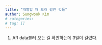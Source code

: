 ```yaml
---
title: "개발할 때 오래 걸린 것들"
author: Sungwook Kim
# categories: 
# tag: []
---
```


1. AR data불러 오는 걸 확인하는데 3일이 걸렸다.
